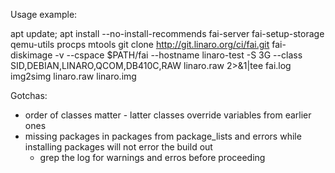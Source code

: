 Usage example:

apt update; apt install --no-install-recommends fai-server fai-setup-storage qemu-utils procps mtools
git clone http://git.linaro.org/ci/fai.git
fai-diskimage -v --cspace $PATH/fai  --hostname linaro-test -S 3G --class SID,DEBIAN,LINARO,QCOM,DB410C,RAW linaro.raw 2>&1|tee fai.log
img2simg linaro.raw linaro.img

Gotchas:
- order of classes matter - latter classes override variables from earlier ones
- missing packages in packages from package\_lists and errors while installing packages will not error the build out
  - grep the log for warnings and erros before proceeding
